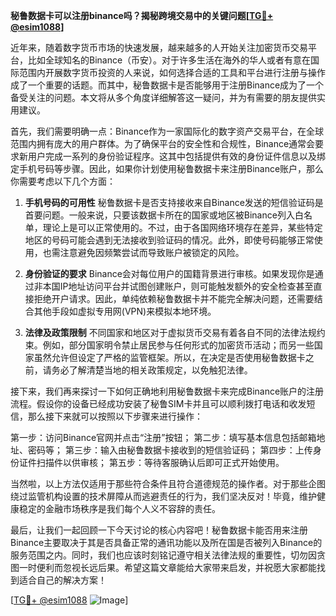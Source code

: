 **秘鲁数据卡可以注册binance吗？揭秘跨境交易中的关键问题[[TG💪+ @esim1088](https://t.me/s/esim1088)]**

近年来，随着数字货币市场的快速发展，越来越多的人开始关注加密货币交易平台，比如全球知名的Binance（币安）。对于许多生活在海外的华人或者有意在国际范围内开展数字货币投资的人来说，如何选择合适的工具和平台进行注册与操作成了一个重要的话题。而其中，秘鲁数据卡是否能够用于注册Binance成为了一个备受关注的问题。本文将从多个角度详细解答这一疑问，并为有需要的朋友提供实用建议。

首先，我们需要明确一点：Binance作为一家国际化的数字资产交易平台，在全球范围内拥有庞大的用户群体。为了确保平台的安全性和合规性，Binance通常会要求新用户完成一系列的身份验证程序。这其中包括提供有效的身份证件信息以及绑定手机号码等步骤。因此，如果你计划使用秘鲁数据卡来注册Binance账户，那么你需要考虑以下几个方面：

1. **手机号码的可用性**
   秘鲁数据卡是否支持接收来自Binance发送的短信验证码是首要问题。一般来说，只要该数据卡所在的国家或地区被Binance列入白名单，理论上是可以正常使用的。不过，由于各国网络环境存在差异，某些特定地区的号码可能会遇到无法接收到验证码的情况。此外，即使号码能够正常使用，也需注意避免因频繁尝试而导致账户被锁定的风险。

2. **身份验证的要求**
   Binance会对每位用户的国籍背景进行审核。如果发现你是通过非本国IP地址访问平台并试图创建账户，则可能触发额外的安全检查甚至直接拒绝开户请求。因此，单纯依赖秘鲁数据卡并不能完全解决问题，还需要结合其他手段如虚拟专用网(VPN)来模拟本地环境。

3. **法律及政策限制**
   不同国家和地区对于虚拟货币交易有着各自不同的法律法规约束。例如，部分国家明令禁止居民参与任何形式的加密货币活动；而另一些国家虽然允许但设定了严格的监管框架。所以，在决定是否使用秘鲁数据卡之前，请务必了解清楚当地的相关政策规定，以免触犯法律。

接下来，我们再来探讨一下如何正确地利用秘鲁数据卡来完成Binance账户的注册流程。假设你的设备已经成功安装了秘鲁SIM卡并且可以顺利拨打电话和收发短信，那么接下来就可以按照以下步骤来进行操作：

第一步：访问Binance官网并点击“注册”按钮；
第二步：填写基本信息包括邮箱地址、密码等；
第三步：输入由秘鲁数据卡接收到的短信验证码；
第四步：上传身份证件扫描件以供审核；
第五步：等待客服确认后即可正式开始使用。

当然啦，以上方法仅适用于那些符合条件且符合道德规范的操作者。对于那些企图绕过监管机构设置的技术屏障从而逃避责任的行为，我们坚决反对！毕竟，维护健康稳定的金融市场秩序是我们每个人义不容辞的责任。

最后，让我们一起回顾一下今天讨论的核心内容吧！秘鲁数据卡能否用来注册Binance主要取决于其是否具备正常的通讯功能以及所在国是否被列入Binance的服务范围之内。同时，我们也应该时刻铭记遵守相关法律法规的重要性，切勿因贪图一时便利而忽视长远后果。希望这篇文章能给大家带来启发，并祝愿大家都能找到适合自己的解决方案！

[[TG💪+ @esim1088](https://t.me/s/esim1088) ![Image](https://i.postimg.cc/4NQfJmqS/Snipaste-2025-05-13-00-14-12.png)]